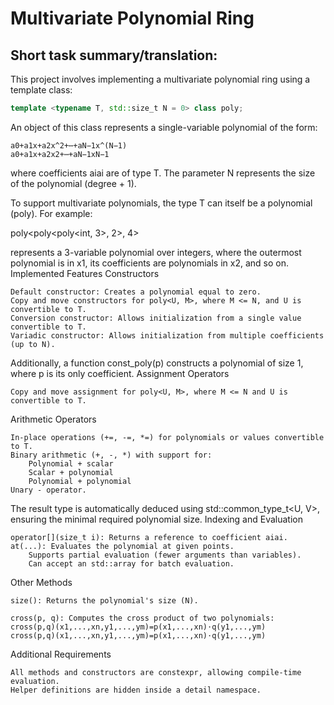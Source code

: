 # Multivariate Polynomial Ring
## Short task summary/translation:

This project involves implementing a multivariate polynomial ring using a template class:

```cpp
template <typename T, std::size_t N = 0> class poly;
```

An object of this class represents a single-variable polynomial of the form:  

    a0+a1x+a2x^2+⋯+aN−1x^(N−1)
    a0​+a1​x+a2​x2+⋯+aN−1​xN−1

where coefficients aiai​ are of type T. The parameter N represents the size of the polynomial (degree + 1).

To support multivariate polynomials, the type T can itself be a polynomial (poly). For example:

poly<poly<poly<int, 3>, 2>, 4>

represents a 3-variable polynomial over integers, where the outermost polynomial is in x1, its coefficients are polynomials in x2, and so on.
Implemented Features
Constructors

    Default constructor: Creates a polynomial equal to zero.
    Copy and move constructors for poly<U, M>, where M <= N, and U is convertible to T.
    Conversion constructor: Allows initialization from a single value convertible to T.
    Variadic constructor: Allows initialization from multiple coefficients (up to N).

Additionally, a function const_poly(p) constructs a polynomial of size 1, where p is its only coefficient.
Assignment Operators

    Copy and move assignment for poly<U, M>, where M <= N and U is convertible to T.

Arithmetic Operators

    In-place operations (+=, -=, *=) for polynomials or values convertible to T.
    Binary arithmetic (+, -, *) with support for:
        Polynomial + scalar
        Scalar + polynomial
        Polynomial + polynomial
    Unary - operator.

The result type is automatically deduced using std::common_type_t<U, V>, ensuring the minimal required polynomial size.
Indexing and Evaluation

    operator[](size_t i): Returns a reference to coefficient aiai​.
    at(...): Evaluates the polynomial at given points.
        Supports partial evaluation (fewer arguments than variables).
        Can accept an std::array for batch evaluation.

Other Methods

    size(): Returns the polynomial's size (N).

    cross(p, q): Computes the cross product of two polynomials:
    cross(p,q)(x1,...,xn,y1,...,ym)=p(x1,...,xn)⋅q(y1,...,ym)
    cross(p,q)(x1​,...,xn​,y1​,...,ym​)=p(x1​,...,xn​)⋅q(y1​,...,ym​)

Additional Requirements

    All methods and constructors are constexpr, allowing compile-time evaluation.
    Helper definitions are hidden inside a detail namespace.
